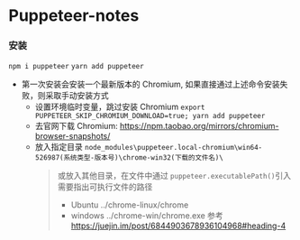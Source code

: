 # Puppeteer-notes

### 安装
`npm i puppeteer` `yarn add puppeteer`
- 第一次安装会安装一个最新版本的 Chromium, 如果直接通过上述命令安装失败，则采取手动安装方式
  - 设置环境临时变量，跳过安装 Chromium
    `export PUPPETEER_SKIP_CHROMIUM_DOWNLOAD=true; yarn add puppeteer`
  - 去官网下载 Chromium: https://npm.taobao.org/mirrors/chromium-browser-snapshots/
  - 放入指定目录 `node_modules\puppeteer.local-chromium\win64-526987(系统类型-版本号)\chrome-win32(下载的文件名)\`
    > 或放入其他目录，在文件中通过 `puppeteer.executablePath()`引入
    > 需要指出可执行文件的路径
    > - Ubuntu ../chrome-linux/chrome
    > - windows ../chrome-win/chrome.exe
    > 参考 https://juejin.im/post/6844903678936104968#heading-4
